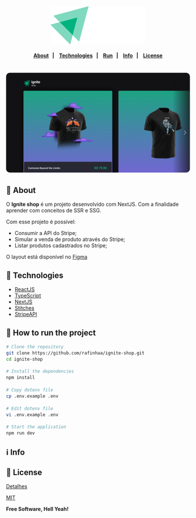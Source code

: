<h4 align="center">
<img src="docs/images/logo.svg" alt="Logo" />
</h4>

<h4 align="center">
    <p align="center">
      <a href="#-about">About</a>&nbsp;&nbsp;&nbsp;|&nbsp;&nbsp;&nbsp;
      <a href="#-technologies">Technologies</a>&nbsp;&nbsp;&nbsp;|&nbsp;&nbsp;&nbsp;
      <a href="#-how-to-run-the-project">Run</a>&nbsp;&nbsp;&nbsp;|&nbsp;&nbsp;&nbsp;
      <a href="#-info">Info</a>&nbsp;&nbsp;&nbsp;|&nbsp;&nbsp;&nbsp;
      <a href="#-license">License</a>
  </p>
</h4>

<h1 align="center">
  <img style="border-radius: 10px" height="auto" alt="Screenshot" title="Screenshot" src="docs/images/screenshot.png" />
</h1>

## 🔖 About

O **Ignite shop** é um projeto desenvolvido com NextJS.
Com a finalidade aprender com conceitos de SSR e SSG.

Com esse projeto é possível:

- Consumir a API do Stripe;
- Simular a venda de produto através do Stripe;
- Listar produtos cadastrados no Stripe;

O layout está disponível no [Figma](https://www.figma.com/file/OIJJEW24DFiJO6XLqHw2DM/Ignite-Shop/duplicate)

## 🚀 Technologies

- [ReactJS](https://reactjs.org/)
- [TypeScript](https://www.typescriptlang.org/)
- [NextJS](https://nextjs.org/)
- [Stitches](https://stitches.dev/)
- [StripeAPI](https://stripe.com/docs/api)

## 🏁 How to run the project

```bash
# Clone the repository
git clone https://github.com/rafinhaa/ignite-shop.git
cd ignite-shop

# Install the dependencies
npm install

# Copy dotenv file
cp .env.example .env

# Edit dotenv file
vi .env.example .env

# Start the application
npm run dev
```

## ℹ️ Info

## 📝 License
[Detalhes](docs/about)

[MIT](LICENSE)

**Free Software, Hell Yeah!**
